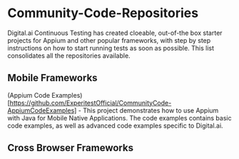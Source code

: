 # Community-Code-Repositories

Digital.ai Continuous Testing has created cloeable, out-of-the box starter projects for Appium and other popular frameworks, with step by step instructions on how to start running tests as soon as possible. This list consolidates all the repositories available.

## Mobile Frameworks

(Appium Code Examples)[https://github.com/ExperitestOfficial/CommunityCode-AppiumCodeExamples] - This project demonstrates how to use Appium with Java for Mobile Native Applications. The code examples contains basic code examples, as well as advanced code examples specific to Digital.ai.

## Cross Browser Frameworks
